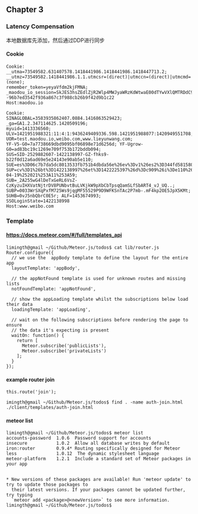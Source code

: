 
## Chapter 3

### Latency Compensation
本地数据库先添加，然后通过DDP进行同步
  
#### Cookie
    Cookie:
    __utma=73549582.631407578.1418441986.1418441986.1418447713.2; 
    __utmz=73549582.1418441986.1.1.utmcsr=(direct)|utmccn=(direct)|utmcmd=(none); 
    remember_token=yeyaVfdm2kjFMNA; 
    _maodou_io_session=SkJES3hsZEdlZjR2Wlp4MWJyaWRzKdWtwaE00dTYwVXlQMTRDdC9yTS9iQUN2STZwVnJEYmw3S1N6TjFaUWc4ZGdmTHo0cklIMzNxTUFtR0ZnZVJXcTh0VjZBPT0tLUtpaVpiY25nTFZqRDhmZE01MGFvelE9PQ%3D%3D--96b7ed3542f936a867c3f988cb26b9f42d9b1c22
    Host:maodou.io
    
    Cookie:
    SINAGLOBAL=3583935862407.0884.1416863529423; 
    _ga=GA1.2.347114625.1420509196; 
    myuid=1413336560; 
    ULV=1421951988321:11:4:1:9436249409336.598.1421951988077:1420949551708; 
    UOR=test.maodou.io,weibo.com,www.lieyunwang.com; 
    YF-V5-G0=7a7738669dbd9095bf06898e71d6256d; YF-Ugrow-G0=ad83bc19c1269e709f753b172bddb094; 
    SUS=SID-2529882607-1422138997-GZ-fhks9-b22f0d12a6ad69e5e24143e90ab5e110; 
    SUE=es%3D06c7b7da5dc8013533fb751b4dbda56e%26ev%3Dv1%26es2%3D344fd58158012d57affbb6cbeb30f895%26rs0%3DAf6k2jgzHRfNbuMrA%252F29BCCiMplMbe6GQj2xtTJCuFKGCQvzgVA%252BaEuYL%252FgwN2U%252BpdExdvtGDeOSf2TguMoo%252FCV4gw%252BJGytERTobtZ8vmuJpKUZYsg%252BJ6QuZrOzcHOcCrp%252B7EyuEB6rBcH%252FO0n6rg1hhBPrgSJ%252FBHS73n%252FqA%252FDo%253D%26rv%3D0; 
    SUP=cv%3D1%26bt%3D1422138997%26et%3D1422225397%26d%3Dc909%26i%3De110%26us%3D1%26vf%3D0%26vt%3D0%26ac%3D2%26st%3D0%26uid%3D2529882607%26name%3D2372614758%2540qq.com%26nick%3D%25E6%25AF%259B%25E8%25B1%2586%25E7%25BD%2591%25E6%259D%258E%25E6%2598%258E%25E8%2580%2581%25E5%25B8%2588%26fmp%3D%26lcp%3D2012-04-19%252021%253A11%253A59; 
    SUB=_2A255wG4lDeTxGeRL6VsZ-CzKyzuIHXVatNjtrDV8PUNbvtBuLVKjkW9pXbCbTpsqQamSLfSbART4_vJ_UQ..; 
    SUBP=0033WrSXqPxfM725Ws9jqgMF55529P9D9WFKSnTAc2P7mb-.mF4kp2OE5JpX5KMt; 
    SUHB=0vJ5nbQbrC0E5r; ALF=1453674993; 
    SSOLoginState=1422138998
    Host:www.weibo.com
    
### Template
#### https://docs.meteor.com/#/full/templates_api
      
    limingth@gmail ~/Github/Meteor.js/todos$ cat lib/router.js 
    Router.configure({
      // we use the  appBody template to define the layout for the entire app
      layoutTemplate: 'appBody',
    
      // the appNotFound template is used for unknown routes and missing lists
      notFoundTemplate: 'appNotFound',
    
      // show the appLoading template whilst the subscriptions below load their data
      loadingTemplate: 'appLoading',
    
      // wait on the following subscriptions before rendering the page to ensure
      // the data it's expecting is present
      waitOn: function() {
        return [
          Meteor.subscribe('publicLists'),
          Meteor.subscribe('privateLists')
        ];
      }
    });

#### example router join
    this.route('join');
    
    imingth@gmail ~/Github/Meteor.js/todos$ find . -name auth-join.html
    ./client/templates/auth-join.html

#### meteor list
    limingth@gmail ~/Github/Meteor.js/todos$ meteor list
    accounts-password  1.0.6  Password support for accounts
    insecure           1.0.2  Allow all database writes by default
    iron:router        0.9.4* Routing specifically designed for Meteor
    less               1.0.12  The dynamic stylesheet language
    meteor-platform    1.2.1  Include a standard set of Meteor packages in your app
    
                                                  
    * New versions of these packages are available! Run 'meteor update' to try to update those packages to
      their latest versions. If your packages cannot be updated further, try typing
      `meteor add <package>@<newVersion>` to see more information.
    limingth@gmail ~/Github/Meteor.js/todos$   
